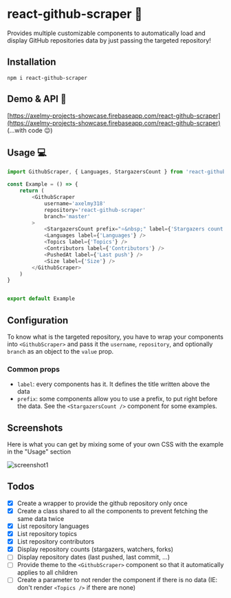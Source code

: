 # react-github-scraper 👋

Provides multiple customizable components to automatically load and display GitHub repositories data by just passing the targeted repository!

## Installation
`npm i react-github-scraper`

## Demo & API 👀

[https://axelmy-projects-showcase.firebaseapp.com/react-github-scraper](https://axelmy-projects-showcase.firebaseapp.com/react-github-scraper) (...with code 😉)


## Usage 💻

```javascript
import GithubScraper, { Languages, StargazersCount } from 'react-github-scraper';

const Example = () => {
    return (
        <GithubScraper 
            username='axelmy318' 
            repository='react-github-scraper' 
            branch='master'
        >
            <StargazersCount prefix="⭐&nbsp;" label={'Stargazers count'} />
            <Languages label={'Languages'} />
            <Topics label={'Topics'} />
            <Contributors label={'Contributors'} />
            <PushedAt label={'Last push'} />
            <Size label={'Size'} />
        </GithubScraper>
    )
}


export default Example
```

## Configuration

To know what is the targeted repository, you have to wrap your components into `<GithubScraper>` and pass it the `username`, `repository`, and optionally `branch` as an object to the `value` prop.

### Common props
- `label`: every components has it. It defines the title written above the data
- `prefix`: some components allow you to use a prefix, to put right before the data. See the `<StargazersCount />` component for some examples.


## Screenshots
Here is what you can get by mixing some of your own CSS with the example in the "Usage" section

![screenshot1](https://i.imgur.com/AqfIWku.png)

## Todos
- [x] Create a wrapper to provide the github repository only once
- [x] Create a class shared to all the components to prevent fetching the same data twice
- [x] List repository languages
- [x] List repository topics
- [x] List repository contributors
- [x] Display repository counts (stargazers, watchers, forks)
- [ ] Display repository dates (last pushed, last commit, ...)
- [ ] Provide theme to the `<GithubScraper>` component so that it automatically applies to all children
- [ ] Create a parameter to not render the component if there is no data (IE: don't render `<Topics />` if there are none)